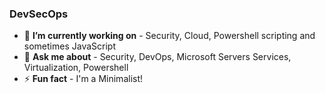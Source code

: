### DevSecOps

<!--
**ysftzcn/ysftzcn** is a ✨ _special_ ✨ repository because its `README.md` (this file) appears on your GitHub profile.

Here are some ideas to get you started:

- 🔭 I’m currently working on ...
- 🌱 I’m currently learning ...
- 👯 I’m looking to collaborate on ...
- 🤔 I’m looking for help with ...
- 💬 Ask me about ...
- 📫 How to reach me: ...
- 😄 Pronouns: ...
- ⚡ Fun fact: ...
-->

- 🔭  **I’m currently working on** - Security, Cloud, Powershell scripting and sometimes JavaScript
- 💬  **Ask me about** - Security, DevOps, Microsoft Servers Services, Virtualization, Powershell 
- ⚡  **Fun fact** - I'm a Minimalist!
